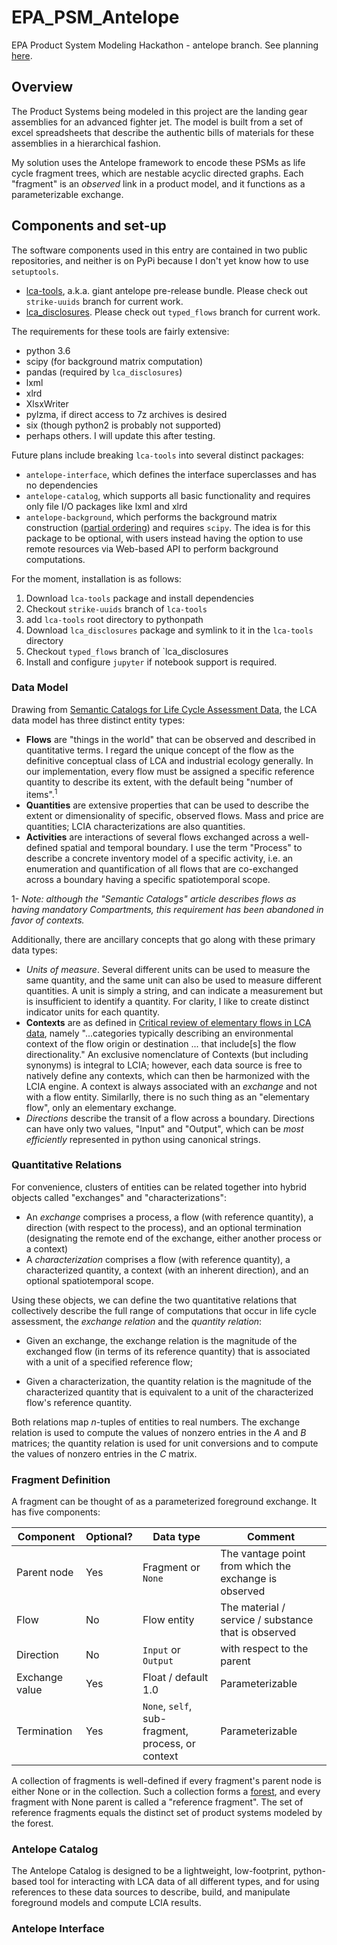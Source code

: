 # EPA_PSM_Antelope

EPA Product System Modeling Hackathon - antelope branch.  See planning [here](plan.md).

## Overview

The Product Systems being modeled in this project are the landing gear assemblies for an advanced fighter jet.  The model is built from a set of excel spreadsheets that describe the authentic bills of materials for these assemblies in a hierarchical fashion.

My solution uses the Antelope framework to encode these PSMs as life cycle fragment trees, which are nestable acyclic directed graphs. Each "fragment" is an _observed_ link in a product model, and it functions as a parameterizable exchange.

## Components and set-up

The software components used in this entry are contained in two public repositories, and neither is on PyPi because I don't yet know how to use `setuptools`.

 * [lca-tools](https://github.com/bkuczenski/lca-tools), a.k.a. giant antelope pre-release bundle. Please check out `strike-uuids` branch for current work.
 * [lca_disclosures](https://github.com/pjamesjoyce/lca_disclosures). Please check out `typed_flows` branch for current work.

The requirements for these tools are fairly extensive:

 - python 3.6
 - scipy (for background matrix computation)
 - pandas (required by `lca_disclosures`)
 - lxml
 - xlrd
 - XlsxWriter
 - pylzma, if direct access to 7z archives is desired
 - six (though python2 is probably not supported)
 - perhaps others. I will update this after testing.

Future plans include breaking `lca-tools` into several distinct packages:

 - `antelope-interface`, which defines the interface superclasses and has no dependencies
 - `antelope-catalog`, which supports all basic functionality and requires only file I/O packages like lxml and xlrd
 - `antelope-background`, which performs the background matrix construction ([partial ordering](https://doi.org/10.1007/s11367-015-0972-x)) and requires `scipy`. The idea is for this package to be optional, with users instead having the option to use remote resources via Web-based API to perform background computations.

For the moment, installation is as follows:

 1. Download `lca-tools` package and install dependencies
 1. Checkout `strike-uuids` branch of `lca-tools`
 1. add `lca-tools` root directory to pythonpath
 1. Download `lca_disclosures` package and symlink to it in the `lca-tools` directory
 1. Checkout `typed_flows` branch of `lca_disclosures
 1. Install and configure `jupyter` if notebook support is required.
 

### Data Model

Drawing from [Semantic Catalogs for Life Cycle Assessment Data](https://doi.org/10.1016/j.jclepro.2016.07.216), the LCA data model has three distinct entity types:

 * **Flows** are "things in the world" that can be observed and described in quantitative terms.  I regard the unique concept of the flow as the definitive conceptual class of LCA and industrial ecology generally.  In our implementation, every flow must be assigned a specific reference quantity to describe its extent, with the default being "number of items".<sup>1</sup>
 * **Quantities** are extensive properties that can be used to describe the extent or dimensionality of specific, observed flows. Mass and price are quantities; LCIA characterizations are also quantities.  
 * **Activities** are interactions of several flows exchanged across a well-defined spatial and temporal boundary.  I use the term "Process" to describe a concrete inventory model  of a specific activity, i.e. an enumeration and quantification of all flows that are co-exchanged across a boundary having a specific spatiotemporal scope.

1- *Note: although the "Semantic Catalogs" article describes flows as having mandatory Compartments, this requirement has been abandoned in favor of contexts.*

Additionally, there are ancillary concepts that go along with these primary data types:

 * *Units of measure*.  Several different units can be used to measure the same quantity, and the same unit can also be used to measure different quantities.  A unit is simply a string, and can indicate a measurement but is insufficient to identify a quantity. For clarity, I like to create distinct indicator units for each quantity.
 * **Contexts** are as defined in [Critical review of elementary flows in LCA data](https://doi.org/10.1007/s11367-017-1354-3), namely "...categories typically describing an environmental context of the flow origin or destination ... that include[s] the flow directionality."  An exclusive nomenclature of Contexts (but including synonyms) is integral to LCIA; however, each data source is free to natively define any contexts, which can then be harmonized with the LCIA engine.  A context is always associated with an _exchange_ and not with a flow entity.  Similarlly, there is no such thing as an "elementary flow", only an elementary exchange.
 * *Directions* describe the transit of a flow across a boundary. Directions can have only two values, "Input" and "Output", which can be *most efficiently* represented in python using canonical strings.

### Quantitative Relations

For convenience, clusters of entities can be related together into hybrid objects called "exchanges" and "characterizations":

 * An _exchange_ comprises a process, a flow (with reference quantity), a direction (with respect to the process), and an optional termination (designating the remote end of the exchange, either another process or a context)
 * A _characterization_ comprises a flow (with reference quantity), a characterized quantity, a context (with an inherent direction), and an optional spatiotemporal scope.

Using these objects, we can define the two quantitative relations that collectively describe the full range of computations that occur in life cycle assessment, the _exchange relation_ and the _quantity relation_:

 * Given an exchange, the exchange relation is the magnitude of the exchanged flow (in terms of its reference quantity) that is associated with a unit of a specified reference flow;

 * Given a characterization, the quantity relation is the magnitude of the characterized quantity that is equivalent to a unit of the characterized flow's reference quantity.

Both relations map _n_-tuples of entities to real numbers.  The exchange relation is used to compute the values of nonzero entries in the _A_ and _B_ matrices; the quantity relation is used for unit conversions and to compute the values of nonzero entries in the _C_ matrix.


### Fragment Definition

A fragment can be thought of as a parameterized foreground exchange. It has five components:

|Component | Optional? | Data type | Comment|
|---|---|---|---|
|Parent node|Yes|Fragment or `None`|The vantage point from which the exchange is observed|
|Flow|No|Flow entity |The material / service / substance that is observed|
|Direction|No| `Input` or `Output`| with respect to the parent |
|Exchange value|Yes|Float / default 1.0|  Parameterizable|
|Termination|Yes|`None`, `self`, sub-fragment, process, or context|Parameterizable|

A collection of fragments is well-defined if every fragment's parent node is either None or in the collection.  Such a collection forms a [forest](https://en.wikipedia.org/wiki/Tree_(graph_theory)#Forest), and every fragment with None parent is called a "reference fragment".  The set of reference fragments equals the distinct set of product systems modeled by the forest.

### Antelope Catalog

The Antelope Catalog is designed to be a lightweight, low-footprint, python-based tool for interacting with LCA data of all different types, and for using references to these data sources to describe, build, and manipulate foreground models and compute LCIA results.


### Antelope Interface

